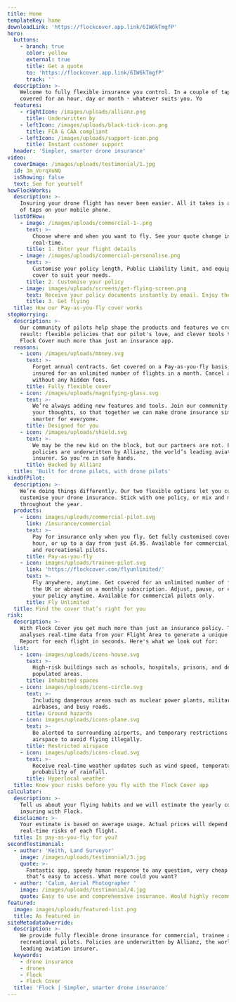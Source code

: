```yaml
---
title: Home
templateKey: home
downloadLink: 'https://flockcover.app.link/6IW6kTmgfP'
hero:
  buttons:
    - branch: true
      color: yellow
      external: true
      title: Get a quote
      to: 'https://flockcover.app.link/6IW6kTmgfP'
      track: ''
  description: >-
    Welcome to fully flexible insurance you control. In a couple of taps, get
    covered for an hour, day or month - whatever suits you. Yo
  features:
    - rightIcon: /images/uploads/allianz.png
      title: Underwritten by
    - leftIcon: /images/uploads/black-tick-icon.png
      title: FCA & CAA compliant
    - leftIcon: /images/uploads/support-icon.png
      title: Instant customer support
  header: 'Simpler, smarter drone insurance'
video:
  coverImage: /images/uploads/testimonial/1.jpg
  id: 3m_VorqXuNQ
  isShowing: false
  text: See for yourself
howFlockWorks:
  description: >-
    Insuring your drone flight has never been easier. All it takes is a matter
    of taps on your mobile phone.
  listOfHow:
    - image: /images/uploads/commercial-1-.png
      text: >-
        Choose where and when you want to fly. See your quote change in
        real-time.
      title: 1. Enter your flight details
    - image: /images/uploads/commercial-personalise.png
      text: >-
        Customise your policy length, Public Liability limit, and equipment
        cover to suit your needs.
      title: 2. Customise your policy
    - image: images/uploads/screens/get-flying-screen.png
      text: Receive your policy documents instantly by email. Enjoy the flight!
      title: 3. Get flying
  title: How our Pay-as-you-fly cover works
stopWorrying:
  description: >-
    Our community of pilots help shape the products and features we create. The
    result: flexible policies that our pilot's love, and clever tools that make
    Flock Cover much more than just an insurance app.
  reasons:
    - icon: /images/uploads/money.svg
      text: >-
        Forget annual contracts. Get covered on a Pay-as-you-fly basis, or
        insured for an unlimited number of flights in a month. Cancel anytime -
        without any hidden fees.
      title: Fully flexible cover
    - icon: /images/uploads/magnifying-glass.svg
      text: >-
        We’re always adding new features and tools. Join our community and share
        your thoughts, so that together we can make drone insurance simpler and
        smarter for everyone.
      title: Designed for you
    - icon: /images/uploads/shield.svg
      text: >-
        We may be the new kid on the block, but our partners are not. Flock
        policies are underwritten by Allianz, the world’s leading aviation
        insurer. So you’re in safe hands.
      title: Backed by Allianz
  title: 'Built for drone pilots, with drone pilots'
kindOfPilot:
  description: >-
    We’re doing things differently. Our two flexible options let you completely
    customise your drone insurance. Stick with one policy, or mix and match
    throughout the year.
  products:
    - icon: images/uploads/commercial-pilot.svg
      link: /insurance/commercial
      text: >-
        Pay for insurance only when you fly. Get fully customised cover for one
        hour, or up to a day from just £4.95. Available for commercial, trainee
        and recreational pilots.
      title: Pay-as-you-fly
    - icon: images/uploads/trainee-pilot.svg
      link: 'https://flockcover.com/flyunlimited/'
      text: >-
        Fly anywhere, anytime. Get covered for an unlimited number of flights in
        the UK or abroad on a monthly subscription. Adjust, pause, or cancel
        your policy anytime. Available for commercial pilots only.
      title: Fly Unlimited
  title: Find the cover that’s right for you
risk:
  description: >-
    With Flock Cover you get much more than just an insurance policy. The app
    analyses real-time data from your Flight Area to generate a unique Risk
    Report for each flight in seconds. Here's what we look out for:
  list:
    - icon: images/uploads/icons-house.svg
      text: >-
        High-risk buildings such as schools, hospitals, prisons, and densely
        populated areas.
      title: Inhabited spaces
    - icon: images/uploads/icons-circle.svg
      text: >-
        Including dangerous areas such as nuclear power plants, military
        airbases, and busy roads.
      title: Ground hazards
    - icon: images/uploads/icons-plane.svg
      text: >-
        Be alerted to surrounding airports, and temporary restrictions of
        airspace to avoid flying illegally.
      title: Restricted airspace
    - icon: images/uploads/icons-cloud.svg
      text: >-
        Receive real-time weather updates such as wind speed, temperature, and
        probability of rainfall.
      title: Hyperlocal weather
  title: Know your risks before you fly with the Flock Cover app
calculator:
  description: >-
    Tell us about your flying habits and we will estimate the yearly cost of
    insuring with Flock.
  disclaimer: >-
    Your estimate is based on average usage. Actual prices will depend on the
    real-time risks of each flight.
  title: Is pay-as-you-fly for you?
secondTestimonial:
  - author: 'Keith, Land Surveyor'
    image: /images/uploads/testimonial/3.jpg
    quote: >-
      Fantastic app, speedy human response to any question, very cheap insurance
      that’s easy to access. What more could you want?
  - author: 'Calum, Aerial Photographer '
    image: /images/uploads/testimonial/4.jpg
    quote: Easy to use and comprehensive insurance. Would highly recommend!
featured:
  image: images/uploads/featured-list.png
  title: As featured in
siteMetadataOverride:
  description: >-
    We provide fully flexible drone insurance for commercial, trainee and
    recreational pilots. Policies are underwritten by Allianz, the world’s
    leading aviation insurer.
  keywords:
    - drone insurance
    - drones
    - Flock
    - Flock Cover
  title: 'Flock | Simpler, smarter drone insurance'
---
```


